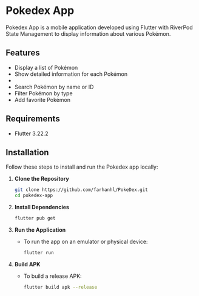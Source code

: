 # Pokedex App

Pokedex App is a mobile application developed using Flutter with RiverPod State Management to display information about various Pokémon.

## Features

- Display a list of Pokémon
- Show detailed information for each Pokémon
-
- Search Pokémon by name or ID
- Filter Pokémon by type
- Add favorite Pokémon

## Requirements

- Flutter 3.22.2

## Installation

Follow these steps to install and run the Pokedex app locally:

1. **Clone the Repository**

   ```bash
   git clone https://github.com/farhanhl/PokeDex.git
   cd pokedex-app
   ```

2. **Install Dependencies**

   ```bash
   flutter pub get
   ```

3. **Run the Application**

   - To run the app on an emulator or physical device:
     ```bash
     flutter run
     ```

4. **Build APK**
   - To build a release APK:
     ```bash
     flutter build apk --release
     ```
